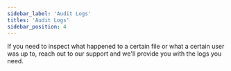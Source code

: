 ```yaml
---
sidebar_label: 'Audit Logs'
titles: 'Audit Logs'
sidebar_position: 4
---
```

If you need to inspect what happened to a certain file or what a certain user was up to, reach out to our support and we'll provide you with the logs you need.
